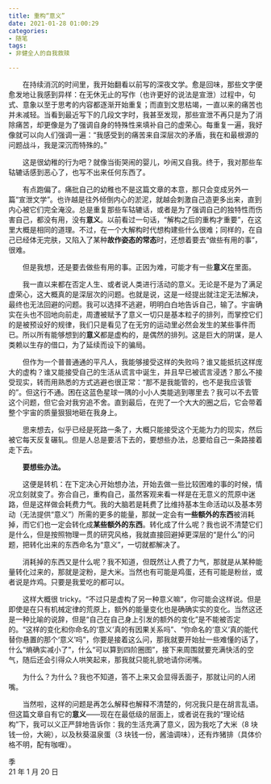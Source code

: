 ```yaml
---
title: 重构“意义”
date: 2021-01-28 01:00:29
categories: 
- 随笔
tags:  
- 非健全人的自我救赎

---
```


　　在持续消沉的时间里，我开始翻看以前写的深夜文学。愈是回味，那些文字便愈发地让我感到异样：在无休无止的写作（也许更好的说法是宣泄）过程中，句式、意象以至于思考的内容都逐渐开始重复；而直到文思枯竭，一直以来的痛苦也并未减轻。当看到最近写下的几段文字时，我甚至发现，那些宣泄不再只是为了消除痛苦，却更像是为了强调自身的特殊性来填补自己的虚荣心。每重复一遍，我好像就可以向人们强调一遍：“我感受到的痛苦来自深层次的矛盾，我在和最根源的问题战斗，我是深沉而特殊的。”

　　这是很幼稚的行为吧？就像当街哭闹的婴儿，吵闹又自我。终于，我对那些车轱辘话感到恶心了，也写不出来任何东西了。

　　有点跑偏了。痛批自己的幼稚也不是这篇文章的本意，那只会变成另外一篇“宣泄文学”。也许越是往外倾倒内心的淤泥，就越会刺激自己造更多出来，直到内心被它们完全淹没。总是重复那些车轱辘话，或者是为了强调自己的独特性而伤害自己，都没有用，没有**意义**。以前看过一句话，“解构之后的重构才重要”，在这里大概是相同的道理。不过，在一个大解构时代想构建些什么很难；同样的，在自己已经体无完肤，又陷入了某种**故作姿态的常态**时，还想着要去“做些有用的事”，很难。

　　但是我想，还是要去做些有用的事。正因为难，可能才有一些**意义**在里面。

<!--more-->

　　我一直以来都在否定人生、或者说人类进行活动的意义。无论是不是为了满足虚荣心，这大概真的是深层次的问题。也就是说，这是一经提出就注定无法解决，最终也无法回避的问题。我可以选择不逃避，明明白白地告诉自己，输了。宇宙确实在头也不回地向前走，周遭被赋予了意义一切只是基本粒子的排列，而掌控它们的是被预设好的规律，我们只是看见了在无穷的运动里必然会发生的某些事件而已。所以所有能够想到的**意义**都是虚构的，是偶然的排列。这是巨大的阴谋，是人类赖以生存的借口，为了延续而设下的骗局。

　　但作为一个普普通通的平凡人，我能够接受这样的失败吗？谁又能抵抗这样庞大的虚构？谁又能接受自己的生活从谎言中诞生，并且早已被谎言浸透？那么不接受现实，转而用熟悉的方式逃避也很正常：“那不是我能管的，也不是我应该管的”。但这行不通。困在这蓝色星球一隅的小小人类能逃到哪里去？我可以不去管这个问题，但它会对我穷追不舍。直到最后，在兜了一个大大的圈之后，它会带着整个宇宙的质量狠狠地砸在我身上。

　　思来想去，似乎已经是死路一条了，大概只能接受这个无能为力的现实，然后被它每天反复碾轧。但是人总是要活下去的，要想些办法，总要给自己一条路接着走下去。

　　**要想些办法。**

　　这便是转机：在下定决心开始想办法，开始去做一些比较困难的事的时候，情况立刻就变了。弥合自己，重构自己，虽然客观来看一样是在无意义的荒原中迷路，但是这样做会耗费力气。我的大脑若是耗费了比维持基本生命活动以及基本劳动（无法提供“意义”）所需的更多的能量，那就一定会有**一些额外的东西**被消耗掉，而它们也一定会转化成**某些额外的东西**。转化成了什么呢？我也说不清楚它们是什么，但是按照物理一贯的研究风格，我就直接回避掉更深层的“是什么”的问题，把转化出来的东西命名为“意义”，一切就都解决了。

　　消耗掉的东西又是什么呢？我不知道，但既然让人费了力气，那就是从某种能量转化过来的，那就是淀粉，是大米。当然也有可能是鸡蛋，还有可能是粉丝，或者说是炸鸡。只要是我爱吃的都可以。

　　这样大概很 tricky。“不过只是虚构了另一种意义嘛”，你可能会这样说。但是即使是在只有机械定律的荒原上，额外的能量变化也是确确实实的变化。当然这还是一种比喻的说辞，但是“自己在自己身上引发的额外的变化”是不能被否定的。“这样的变化和你命名的‘意义’真的有因果关系吗”、“你命名的‘意义’真的能代替你悬置的那个‘意义’吗”，你要是接着这么问，那我就要开始扯一些难懂的话了，什么“熵确实减小了”，什么“可以算到四阶圈图”，接下来周围就要充满快活的空气，随后还会引得众人哄笑起来，那我就只能礼貌地请你闭嘴。

　　为什么？为什么？我也不知道，答不上来又会显得丢面子，那就让问的人闭嘴。

　　当然啦，这样的问题是再怎么解释也解释不清楚的，何况我只是在胡言乱语。但这篇文章自有它的**意义**——现在在最低级的层面上，或者说在我的“理论结构”下，我可以义正严辞地告诉你：我的生活充满了意义，因为我吃了大米（8 块钱一份，大碗），以及秋葵温泉蛋（3 块钱一份，酱油调味），还有炸猪排（具体价格不明，配有咖喱）。

季  
21 年 1 月 20 日